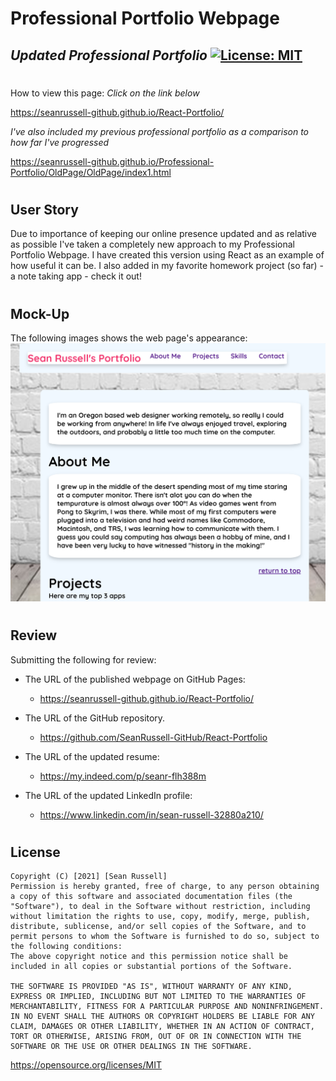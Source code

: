 # **Professional Portfolio Webpage**
## *Updated Professional Portfolio*  [![License: MIT](https://img.shields.io/badge/License-MIT-yellow.svg)](https://opensource.org/licenses/MIT)


#
How to view this page:
  *Click on the link below*

https://seanrussell-github.github.io/React-Portfolio/

  *I've also included my previous professional portfolio as a comparison to how far I've progressed*

  https://seanrussell-github.github.io/Professional-Portfolio/OldPage/OldPage/index1.html


#
## User Story

Due to importance of keeping our online presence updated and as relative as possible I've taken a completely new approach to my Professional Portfolio Webpage.
I have created this version using React as an example of how useful it can be. I also added in my favorite homework project (so far) - a note taking app - check it out!

#
## Mock-Up

The following images shows the web page's appearance:
![alt text](src\components\view\react-portfolio-snip.PNG)


#
## Review

Submitting the following for review:

* The URL of the published webpage on GitHub Pages:

  - https://seanrussell-github.github.io/React-Portfolio/
  
* The URL of the GitHub repository.
   
   - https://github.com/SeanRussell-GitHub/React-Portfolio

* The URL of the updated resume:
    - https://my.indeed.com/p/seanr-flh388m

* The URL of the updated LinkedIn profile:
    - https://www.linkedin.com/in/sean-russell-32880a210/


#
## License
    Copyright (C) [2021] [Sean Russell]
    Permission is hereby granted, free of charge, to any person obtaining a copy of this software and associated documentation files (the "Software"), to deal in the Software without restriction, including without limitation the rights to use, copy, modify, merge, publish, distribute, sublicense, and/or sell copies of the Software, and to permit persons to whom the Software is furnished to do so, subject to the following conditions:
    The above copyright notice and this permission notice shall be included in all copies or substantial portions of the Software.
    
    THE SOFTWARE IS PROVIDED "AS IS", WITHOUT WARRANTY OF ANY KIND, EXPRESS OR IMPLIED, INCLUDING BUT NOT LIMITED TO THE WARRANTIES OF MERCHANTABILITY, FITNESS FOR A PARTICULAR PURPOSE AND NONINFRINGEMENT. IN NO EVENT SHALL THE AUTHORS OR COPYRIGHT HOLDERS BE LIABLE FOR ANY CLAIM, DAMAGES OR OTHER LIABILITY, WHETHER IN AN ACTION OF CONTRACT, TORT OR OTHERWISE, ARISING FROM, OUT OF OR IN CONNECTION WITH THE SOFTWARE OR THE USE OR OTHER DEALINGS IN THE SOFTWARE.
https://opensource.org/licenses/MIT